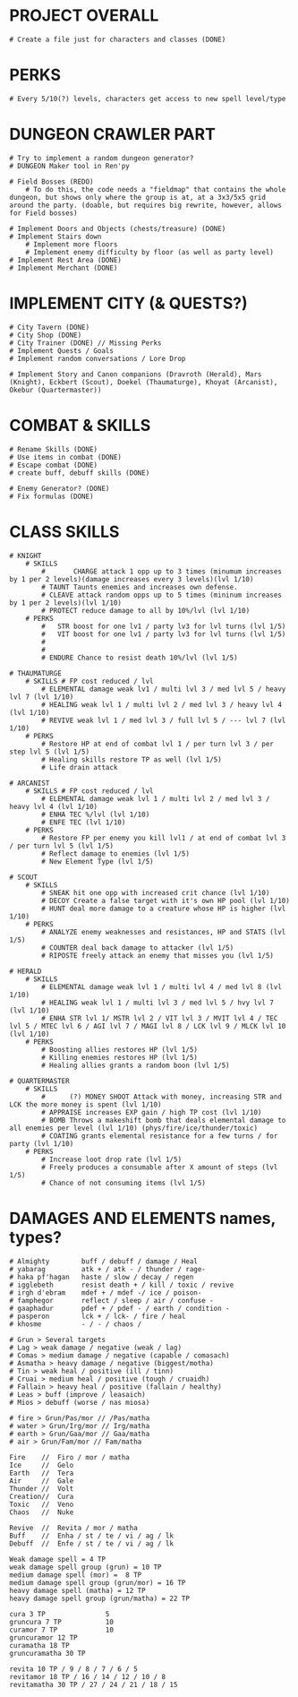 
# PROJECT OVERALL
    # Create a file just for characters and classes (DONE)

# PERKS
    # Every 5/10(?) levels, characters get access to new spell level/type
    
# DUNGEON CRAWLER PART
    # Try to implement a random dungeon generator?
    # DUNGEON Maker tool in Ren'py

    # Field Bosses (REDO)
        # To do this, the code needs a "fieldmap" that contains the whole dungeon, but shows only where the group is at, at a 3x3/5x5 grid around the party. (doable, but requires big rewrite, however, allows for Field bosses)

    # Implement Doors and Objects (chests/treasure) (DONE)
    # Implement Stairs down
        # Implement more floors
        # Implement enemy difficulty by floor (as well as party level)
    # Implement Rest Area (DONE)
    # Implement Merchant (DONE)


# IMPLEMENT CITY (& QUESTS?)
    # City Tavern (DONE)
    # City Shop (DONE)
    # City Trainer (DONE) // Missing Perks 
    # Implement Quests / Goals
    # Implement random conversations / Lore Drop

    # Implement Story and Canon companions (Dravroth (Herald), Mars (Knight), Eckbert (Scout), Doekel (Thaumaturge), Khoyat (Arcanist), Okebur (Quartermaster))

# COMBAT & SKILLS
    # Rename Skills (DONE)
    # Use items in combat (DONE)
    # Escape combat (DONE)
    # create buff, debuff skills (DONE)

    # Enemy Generator? (DONE)
    # Fix formulas (DONE)

# CLASS SKILLS
    # KNIGHT
        # SKILLS
            #       CHARGE attack 1 opp up to 3 times (minumum increases by 1 per 2 levels)(damage increases every 3 levels)(lvl 1/10)
            # TAUNT Taunts enemies and increases own defense.
            # CLEAVE attack random opps up to 5 times (mininum increases by 1 per 2 levels)(lvl 1/10)
            # PROTECT reduce damage to all by 10%/lvl (lvl 1/10)
        # PERKS
            #   STR boost for one lv1 / party lv3 for lvl turns (lvl 1/5)
            #   VIT boost for one lv1 / party lv3 for lvl turns (lvl 1/5)
            # 
            # 
            # ENDURE Chance to resist death 10%/lvl (lvl 1/5)

    # THAUMATURGE
        # SKILLS # FP cost reduced / lvl
            # ELEMENTAL damage weak lv1 / multi lvl 3 / med lvl 5 / heavy lvl 7 (lvl 1/10)
            # HEALING weak lvl 1 / multi lvl 2 / med lvl 3 / heavy lvl 4 (lvl 1/10)
            # REVIVE weak lvl 1 / med lvl 3 / full lvl 5 / --- lvl 7 (lvl 1/10)
        # PERKS
            # Restore HP at end of combat lvl 1 / per turn lvl 3 / per step lvl 5 (lvl 1/5)
            # Healing skills restore TP as well (lvl 1/5)
            # Life drain attack

    # ARCANIST
        # SKILLS # FP cost reduced / lvl
            # ELEMENTAL damage weak lvl 1 / multi lvl 2 / med lvl 3 / heavy lvl 4 (lvl 1/10)
            # ENHA TEC %/lvl (lvl 1/10)
            # ENFE TEC (lvl 1/10)
        # PERKS
            # Restore FP per enemy you kill lvl1 / at end of combat lvl 3 / per turn lvl 5 (lvl 1/5)
            # Reflect damage to enemies (lvl 1/5)
            # New Element Type (lvl 1/5)

    # SCOUT
        # SKILLS
            # SNEAK hit one opp with increased crit chance (lvl 1/10)
            # DECOY Create a false target with it's own HP pool (lvl 1/10)
            # HUNT deal more damage to a creature whose HP is higher (lvl 1/10)
        # PERKS
            # ANALYZE enemy weaknesses and resistances, HP and STATS (lvl 1/5)
            # COUNTER deal back damage to attacker (lvl 1/5)
            # RIPOSTE freely attack an enemy that misses you (lvl 1/5)

    # HERALD
        # SKILLS
            # ELEMENTAL damage weak lvl 1 / multi lvl 4 / med lvl 8 (lvl 1/10)
            # HEALING weak lvl 1 / multi lvl 3 / med lvl 5 / hvy lvl 7 (lvl 1/10)
            # ENHA STR lvl 1/ MSTR lvl 2 / VIT lvl 3 / MVIT lvl 4 / TEC lvl 5 / MTEC lvl 6 / AGI lvl 7 / MAGI lvl 8 / LCK lvl 9 / MLCK lvl 10 (lvl 1/10)
        # PERKS
            # Boosting allies restores HP (lvl 1/5)
            # Killing enemies restores HP (lvl 1/5)
            # Healing allies grants a random boon (lvl 1/5)

    # QUARTERMASTER
        # SKILLS
            #      (?) MONEY SHOOT Attack with money, increasing STR and LCK the more money is spent (lvl 1/10)
            # APPRAISE increases EXP gain / high TP cost (lvl 1/10)
            # BOMB Throws a makeshift bomb that deals elemental damage to all enemies per level (lvl 1/10) (phys/fire/ice/thunder/toxic)
            # COATING grants elemental resistance for a few turns / for party (lvl 1/10)
        # PERKS
            # Increase loot drop rate (lvl 1/5)
            # Freely produces a consumable after X amount of steps (lvl 1/5)
            # Chance of not consuming items (lvl 1/5)




# DAMAGES AND ELEMENTS names, types?
    # Almighty        buff / debuff / damage / Heal
    # yabarag         atk + / atk - / thunder / rage-
    # haka pf'hagan   haste / slow / decay / regen
    # igglebeth       resist death + / kill / toxic / revive
    # irgh d'ebram    mdef + / mdef -/ ice / poison-
    # famphegor       reflect / sleep / air / confuse -
    # gaaphadur       pdef + / pdef - / earth / condition -
    # pasperon        lck + / lck- / fire / heal
    # khosme          - / - / chaos / 

    # Grun > Several targets
    # Lag > weak damage / negative (weak / lag)
    # Comas > medium damage / negative (capable / comasach)
    # Asmatha > heavy damage / negative (biggest/motha)
    # Tin > weak heal / positive (ill / tinn)
    # Cruai > medium heal / positive (tough / cruaidh)
    # Fallain > heavy heal / positive (fallain / healthy)
    # Leas > buff (improve / leasaich)
    # Mios > debuff (worse / nas miosa)

    # fire > Grun/Pas/mor // /Pas/matha
    # water > Grun/Irg/mor // Irg/matha
    # earth > Grun/Gaa/mor // Gaa/matha
    # air > Grun/Fam/mor // Fam/matha

    Fire    //  Firo / mor / matha
    Ice     //  Gelo
    Earth   //  Tera
    Air     //  Gale
    Thunder //  Volt
    Creation//  Cura
    Toxic   //  Veno
    Chaos   //  Nuke

    Revive  //  Revita / mor / matha
    Buff    //  Enha / st / te / vi / ag / lk 
    Debuff  //  Enfe / st / te / vi / ag / lk

    Weak damage spell = 4 TP
    weak damage spell group (grun) = 10 TP
    medium damage spell (mor) =  8 TP
    medium damage spell group (grun/mor) = 16 TP
    heavy damage spell (matha) = 12 TP
    heavy damage spell group (grun/matha) = 22 TP

    cura 3 TP               5
    gruncura 7 TP           10
    curamor 7 TP            10
    gruncuramor 12 TP
    curamatha 18 TP
    gruncuramatha 30 TP

    revita 10 TP / 9 / 8 / 7 / 6 / 5
    revitamor 18 TP / 16 / 14 / 12 / 10 / 8
    revitamatha 30 TP / 27 / 24 / 21 / 18 / 15